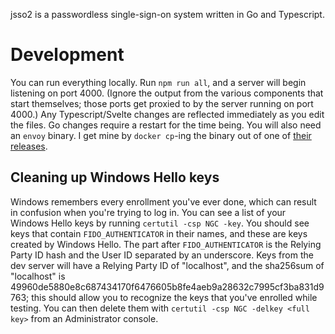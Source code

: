 jsso2 is a passwordless single-sign-on system written in Go and Typescript.

# Development

You can run everything locally. Run `npm run all`, and a server will begin listening on port 4000.
(Ignore the output from the various components that start themselves; those ports get proxied to by
the server running on port 4000.) Any Typescript/Svelte changes are reflected immediately as you
edit the files. Go changes require a restart for the time being. You will also need an `envoy`
binary. I get mine by `docker cp`-ing the binary out of one of
[their releases](https://www.envoyproxy.io/).

## Cleaning up Windows Hello keys

Windows remembers every enrollment you've ever done, which can result in confusion when you're
trying to log in. You can see a list of your Windows Hello keys by running `certutil -csp NGC -key`.
You should see keys that contain `FIDO_AUTHENTICATOR` in their names, and these are keys created by
Windows Hello. The part after `FIDO_AUTHENTICATOR` is the Relying Party ID hash and the User ID
separated by an underscore. Keys from the dev server will have a Relying Party ID of "localhost",
and the sha256sum of "localhost" is
49960de5880e8c687434170f6476605b8fe4aeb9a28632c7995cf3ba831d9763; this should allow you to recognize
the keys that you've enrolled while testing. You can then delete them with
`certutil -csp NGC -delkey <full key>` from an Administrator console.
